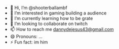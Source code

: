 - 👋 Hi, I’m @shooterballambf
- 👀 I’m interested in gaming building a audience 
- 🌱 I’m currently learning how to be grate 
- 💞️ I’m looking to collaborate on twitch
- 📫 How to reach me dannydejesus43@gmail.com
- 😄 Pronouns: ...
- ⚡ Fun fact: im him 

<!---
shooterballambf/shooterballambf is a ✨ special ✨ repository because its `README.md` (this file) appears on your GitHub profile.
You can click the Preview link to take a look at your changes.
--->
